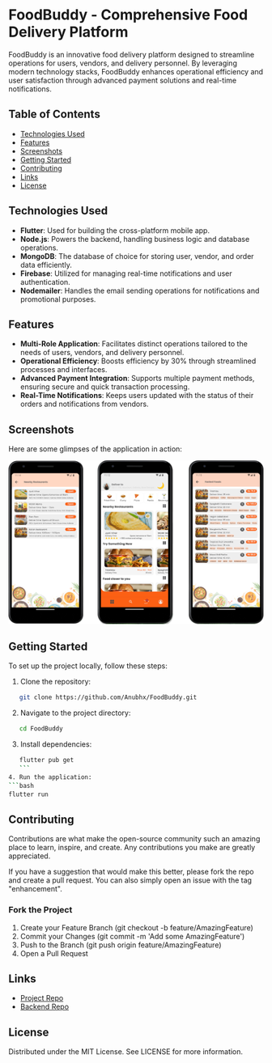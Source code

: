 # FoodBuddy - Comprehensive Food Delivery Platform

FoodBuddy is an innovative food delivery platform designed to streamline operations for users, vendors, and delivery personnel. By leveraging modern technology stacks, FoodBuddy enhances operational efficiency and user satisfaction through advanced payment solutions and real-time notifications.

## Table of Contents

- [Technologies Used](#technologies-used)
- [Features](#features)
- [Screenshots](#screenshots)
- [Getting Started](#getting-started)
- [Contributing](#contributing)
- [Links](#links)
- [License](#license)

## Technologies Used

- **Flutter**: Used for building the cross-platform mobile app.
- **Node.js**: Powers the backend, handling business logic and database operations.
- **MongoDB**: The database of choice for storing user, vendor, and order data efficiently.
- **Firebase**: Utilized for managing real-time notifications and user authentication.
- **Nodemailer**: Handles the email sending operations for notifications and promotional purposes.

## Features

- **Multi-Role Application**: Facilitates distinct operations tailored to the needs of users, vendors, and delivery personnel.
- **Operational Efficiency**: Boosts efficiency by 30% through streamlined processes and interfaces.
- **Advanced Payment Integration**: Supports multiple payment methods, ensuring secure and quick transaction processing.
- **Real-Time Notifications**: Keeps users updated with the status of their orders and notifications from vendors.

## Screenshots

Here are some glimpses of the application in action:

![Login Screen](/Screentshots/SS-1.png)
## Getting Started

To set up the project locally, follow these steps:

1. Clone the repository:
```bash
   git clone https://github.com/Anubhx/FoodBuddy.git
   ```
2. Navigate to the project directory:
```bash
   cd FoodBuddy
   ```
3. Install dependencies:
 ```bash
    flutter pub get
    ```
4. Run the application:    
```bash
flutter run
```

## Contributing
Contributions are what make the open-source community such an amazing place to learn, inspire, and create. Any contributions you make are greatly appreciated.

If you have a suggestion that would make this better, please fork the repo and create a pull request. You can also simply open an issue with the tag "enhancement".

### Fork the Project
1. Create your Feature Branch (git checkout -b feature/AmazingFeature)
2. Commit your Changes (git commit -m 'Add some AmazingFeature')
3. Push to the Branch (git push origin feature/AmazingFeature)
5. Open a Pull Request

## Links
- [Project Repo](https://github.com/Anubhx/FoodBuddy.git)
- [Backend Repo](https://github.com/Anubhx/FoodBuddy-Backend.git)

## License
Distributed under the MIT License. See LICENSE for more information.